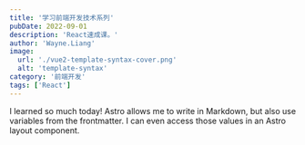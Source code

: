 ```yaml
---
title: '学习前端开发技术系列'
pubDate: 2022-09-01
description: 'React速成课。'
author: 'Wayne.Liang'
image:
  url: './vue2-template-syntax-cover.png'
  alt: 'template-syntax'
category: '前端开发'
tags: ['React']
---
```


I learned so much today! Astro allows me to write in Markdown, but also use variables from the frontmatter. I can even access those values in an Astro layout component.

